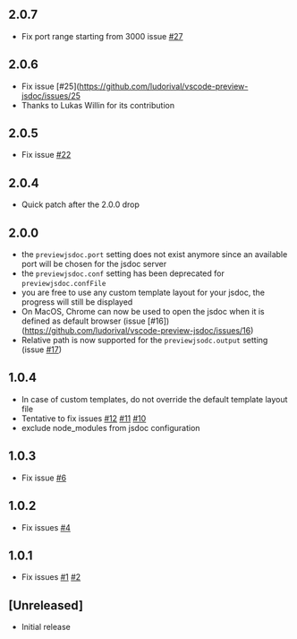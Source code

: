 ## 2.0.7
- Fix port range starting from 3000 issue [#27](https://github.com/ludorival/vscode-preview-jsdoc/issues/27)

## 2.0.6
- Fix issue [#25](https://github.com/ludorival/vscode-preview-jsdoc/issues/25
- Thanks to Lukas Willin for its contribution 

## 2.0.5
- Fix issue [#22](https://github.com/ludorival/vscode-preview-jsdoc/issues/22)

## 2.0.4
- Quick patch after the 2.0.0 drop

## 2.0.0
- the `previewjsdoc.port` setting does not exist anymore since an available port will be chosen for the jsdoc server
- the `previewjsdoc.conf` setting has been deprecated for `previewjsdoc.confFile`
- you are free to use any custom template layout for your jsdoc, the progress will still be displayed
- On MacOS, Chrome can now be used to open the jsdoc when it is defined as default browser (issue [#16])(https://github.com/ludorival/vscode-preview-jsdoc/issues/16)
- Relative path is now supported for the `previewjsodc.output` setting (issue [#17](https://github.com/ludorival/vscode-preview-jsdoc/issues/17))


## 1.0.4
- In case of custom templates, do not override the default template layout file
- Tentative to fix issues [#12](https://github.com/ludorival/vscode-preview-jsdoc/issues/12) [#11](https://github.com/ludorival/vscode-preview-jsdoc/issues/11) [#10](https://github.com/ludorival/vscode-preview-jsdoc/issues/10)
- exclude node_modules from jsdoc configuration
## 1.0.3
- Fix issue [#6](https://github.com/ludorival/vscode-preview-jsdoc/issues/6)

## 1.0.2
 - Fix issues [#4](https://github.com/ludorival/vscode-preview-jsdoc/issues/4)
 
## 1.0.1
 - Fix issues [#1](https://github.com/ludorival/vscode-preview-jsdoc/issues/1) [#2](https://github.com/ludorival/vscode-preview-jsdoc/issues/2)

## [Unreleased]
- Initial release